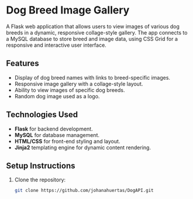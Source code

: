 # Dog Breed Image Gallery

A Flask web application that allows users to view images of various dog breeds in a dynamic, responsive collage-style gallery. The app connects to a MySQL database to store breed and image data, using CSS Grid for a responsive and interactive user interface.

## Features

- Display of dog breed names with links to breed-specific images.
- Responsive image gallery with a collage-style layout.
- Ability to view images of specific dog breeds.
- Random dog image used as a logo.

## Technologies Used

- **Flask** for backend development.
- **MySQL** for database management.
- **HTML/CSS** for front-end styling and layout.
- **Jinja2** templating engine for dynamic content rendering.

## Setup Instructions

1. Clone the repository:
   ```bash
   git clone https://github.com/johanahuertas/DogAPI.git
